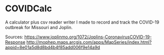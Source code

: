 # COVIDCalc
A calculator plus csv reader writer I made to record and track the COVID-19 outbreak for Missouri and Joplin.

Sources: https://www.joplinmo.org/1072/Joplins-CoronavirusCOVID-19-Response
         http://mophep.maps.arcgis.com/apps/MapSeries/index.html?appid=8e01a5d8d8bd4b4f85add006f9e14a9d
